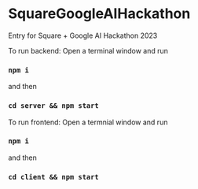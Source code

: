 # SquareGoogleAIHackathon
Entry for Square + Google AI Hackathon 2023

To run backend:
Open a terminal window and run
### `npm i`
and then
### `cd server && npm start`

To run frontend:
Open a termnial window and run
### `npm i`
and then
### `cd client && npm start`
